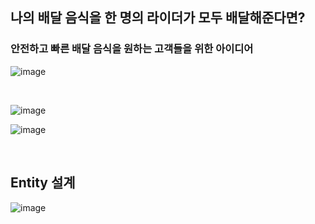 ## 나의 배달 음식을 한 명의 라이더가 모두 배달해준다면?

### 안전하고 빠른 배달 음식을 원하는 고객들을 위한 아이디어

![image](https://github.com/chaelink/MyEat/assets/92051742/9c3e81c6-903d-41b7-9e95-8df62c6754ad)

<br>

![image](https://github.com/chaelink/MyEat/assets/92051742/703f7ba0-2024-4e43-a044-85d7b540ddde)




![image](https://github.com/chaelink/MyEat/assets/92051742/7e522ccd-4219-44a0-9a7e-b552ea37c2fe)

<br>

## Entity 설계
![image](https://github.com/chaelink/MyEat/assets/92051742/b805b5c4-5f31-41d2-8770-abc6d58c28ab)
